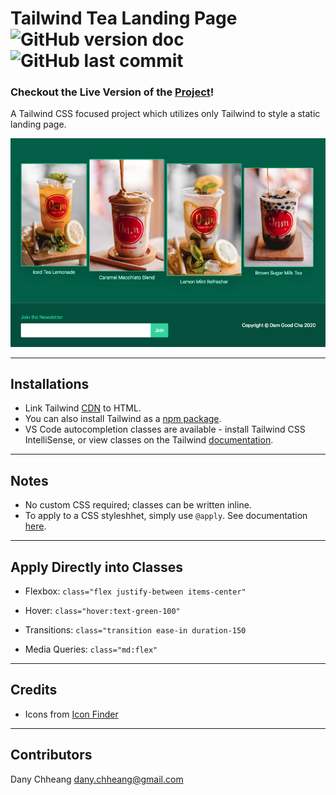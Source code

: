 # Tailwind Tea Landing Page ![GitHub version doc](https://img.shields.io/badge/Version-1.0.0-red) ![GitHub last commit](https://img.shields.io/github/last-commit/dcc5235/Tea_Landing?style=flat-square) 

### Checkout the Live Version of the [Project](https://dcc5235.github.io/Tea_Landing/)!

A Tailwind CSS focused project which utilizes only Tailwind to style a static landing page.

![](readme2.png)

---

## Installations
- Link Tailwind [CDN](https://cdnjs.com/libraries/tailwindcss) to HTML.
- You can also install Tailwind as a [npm package](https://tailwindcss.com/).
- VS Code autocompletion classes are available - install Tailwind CSS IntelliSense, or view classes on the Tailwind [documentation](https://tailwindcss.com/docs).

---

## Notes
- No custom CSS required; classes can be written inline.
- To apply to a CSS styleshhet, simply use ```@apply```. See documentation [here](https://github.com/tailwindlabs/tailwindcss/pull/2159).

---

## Apply Directly into Classes

- Flexbox: ```class="flex justify-between items-center"```

- Hover: ```class="hover:text-green-100"```

- Transitions: ```class="transition ease-in duration-150```

- Media Queries: ```class="md:flex"```

---

## Credits
- Icons from [Icon Finder](https://www.iconfinder.com/)

---

## Contributors

Dany Chheang dany.chheang@gmail.com
